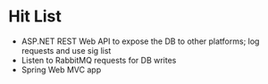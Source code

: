 # Hit List

 *  ASP.NET REST Web API to expose the DB to other platforms; log requests and use sig list
 *  Listen to RabbitMQ requests for DB writes
 *  Spring Web MVC app
